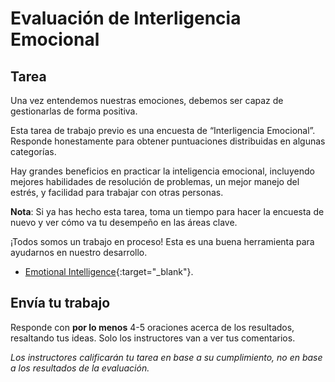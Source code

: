 ﻿# Evaluación de Interligencia Emocional

## Tarea

Una vez entendemos nuestras emociones, debemos ser capaz de gestionarlas de forma positiva.  

Esta tarea de trabajo previo es una encuesta de “Interligencia Emocional”. Responde honestamente para obtener puntuaciones distribuidas en algunas categorías. 

Hay grandes beneficios en practicar la inteligencia emocional, incluyendo mejores habilidades de resolución de problemas, un mejor manejo del estrés, y facilidad para trabajar con otras personas. 

**Nota**: Si ya has hecho esta tarea, toma un tiempo para hacer la encuesta de nuevo y ver cómo va tu desempeño en las áreas clave. 

¡Todos somos un trabajo en proceso! Esta es una buena herramienta para ayudarnos en nuestro desarrollo.

- [Emotional Intelligence](./emotional-intelligence-assessment.pdf){:target="_blank"}. 

## Envía tu trabajo

Responde con **por lo menos** 4-5 oraciones acerca de los resultados, resaltando tus ideas. Solo los instructores van a ver tus comentarios. 

_Los instructores calificarán tu tarea en base a su cumplimiento, no en base a los resultados de la evaluación._
